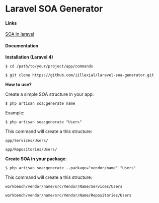 Laravel SOA Generator
=====================
#### Links
[SOA in laravel](http://dfg.gd/blog/decoupling-your-code-in-laravel-using-repositiories-and-services)

#### Documentation
 **Installation (Laravel 4)**
 
 `$ cd /path/to/your/project/app/commands`
 
 `$ git clone https://github.com/iillexial/laravel-soa-generator.git`
 
 **How to use?**
 
 Create a simple SOA structure in your app:
 
 `$ php artisan soa:generate name`
 
 Example:
 
  `$ php artisan soa:generate "Users"`

 
 This command will create a this structure:
 
 `app/Services/Users/`
 
 `app/Repositories/Users/`
 
 **Create SOA in your package**:
 
 `$ php artisan soa:generate --package="vendor/name" "Users"`
 
  This command will create a this structure:

`workbench/vendor/name/src/Vendor/Name/Services/Users`

`workbench/vendor/name/src/Vendor/Name/Repositories/Users`